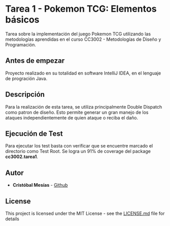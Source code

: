 # Tarea 1 - Pokemon TCG: Elementos básicos

Tarea sobre la implementación del juego Pokemon TCG utilizando 
las metodologías aprendidas en el curso CC3002 - Metodologías de Diseño y Programación.

## Antes de empezar

Proyecto realizado en su totalidad en software IntelliJ IDEA, en el lenguaje de progración Java.


## Descripción 

Para la realización de esta tarea, se utiliza principalmente Double Dispatch como patron de diseño.
Esto permite generar un gran manejo de los ataques independientemente de quien ataque o reciba el daño.

## Ejecución de Test

Para ejecutar los test basta con verificar que se encuentre marcado el directorio como Test Root.
Se logra un 91% de coverage del package **cc3002.tarea1**.




## Autor

* **Cristóbal Mesías** - [Github](https://github.com/cmesiasd)


## License

This project is licensed under the MIT License - see the [LICENSE.md](LICENSE.md) file for details

